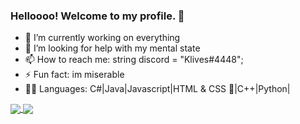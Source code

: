 ### Helloooo! Welcome to my profile. 👋

- 🔭 I’m currently working on everything
- 🤔 I’m looking for help with my mental state
- 📫 How to reach me: string discord = "Klives#4448";
- ⚡ Fun fact: im miserable
- 👩‍💻 Languages: C#|Java|Javascript|HTML & CSS 🤔|C++|Python|

<a href="https://github.com/Klivess/Klivess">
  <img align="center" src="https://github-readme-stats.vercel.app/api/pin/?username=Klives&repo=Klivess" />
</a>
<a href="https://github.com/Klivess/Klivess">
  <img align="center" src="https://github-readme-stats.vercel.app/api?username=Klivess&show_icons=true&theme=radical" />
</a>
